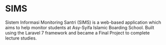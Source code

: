 # SIMS
Sistem Informasi Monitoring Santri (SIMS) is a web-based application which aims to help monitor students at Asy-Syifa Islamic Boarding School. Built using the Laravel 7 framework and became a Final Project to complete lecture studies.
